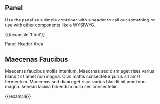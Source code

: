 ## Panel

Use the panel as a simple container with a header to call out something or use with other components like a WYSIWYG.

{{#example 'html'}}
<div class="panel">
  <div class="panel-header">
    Panel Header Area
  </div>
  <div class="panel-body">
    <h2>Maecenas Faucibus</h2>
    <p>Maecenas faucibus mollis interdum. Maecenas sed diam eget risus varius blandit sit amet non magna. Cras mattis consectetur purus sit amet fermentum. Maecenas sed diam eget risus varius blandit sit amet non magna. Aenean lacinia bibendum nulla sed consectetur.</p>
  </div>
</div>
{{/example}}
